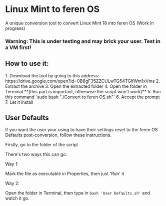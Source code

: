 # Linux Mint to feren OS
A unique conversion tool to convert Linux Mint 18 into feren OS (Work in progress)
<h3>Warning: This is under testing and may brick your user. Test in a VM first!</h3>

<h2>How to use it:</h2>
1. Download the tool by going to this address: https://drive.google.com/open?id=0B6gF35ZZCULwTG54TGlfWm1xVms
2. Extract the archive
3. Open the extracted folder
4. Open the folder in Terminal **(this part is important, otherwise the script won't work)**
5. Run this command `sudo bash "./Convert to feren OS.sh"`
6. Accept the prompt
7. Let it install

<h2>User Defaults</h2>
If you want the user your using to have their settings reset to the feren OS Defaults post-conversion, follow these instructions.

Firstly, go to the folder of the script

There's two ways this can go:

Way 1:

Mark the file as executable in Properties, then just 'Run' it

Way 2:

Open the folder in Terminal, then type in `bash 'User Defaults.sh'` and watch it go.
